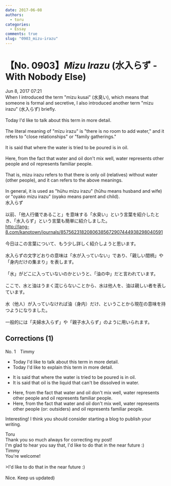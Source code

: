 ```yaml
---
date: 2017-06-08
authors:
  - toru
categories:
  - Essay
comments: true
slug: "0903_mizu-irazu"
---
```


# 【No. 0903】<strong><em>Mizu Irazu</strong></em> (水入らず - With Nobody Else)
<div class="date">Jun 8, 2017 07:21</div>
<div id="post"><div id="body_show_ori">
When I introduced the term "mizu kusai" (水臭い), which means that someone is formal and secretive, I also introduced another term "mizu irazu" (水入らず) briefly.<br/><br/>Today I'd like to talk about this term in more detail.<br/><br/>The literal meaning of "mizu irazu" is "there is no room to add water," and it refers to "close relationships" or "family gatherings."<br/><br/>It is said that where the water is tried to be poured is in oil.<br/><br/>Here, from the fact that water and oil don't mix well, water represents other people and oil represents familiar people.<br/><br/>That is, mizu irazu refers to that there is only oil (relatives) without water (other people), and it can refers to the above meanings.<br/><br/>In general, it is used as "hūhu mizu irazu" (hūhu means husband and wife) or "oyako mizu irazu" (oyako means parent and child).
</div></div>

<!-- more -->

<div id="post_ja"><div id="body_show_mo">
水入らず<br/><br/>以前、「他人行儀であること」を意味する「水臭い」という言葉を紹介したとき、「水入らず」という言葉も簡単に紹介しました。<br/><a href="http://lang-8.com/kanotown/journals/85756231820806385672907444938298040591" target="_blank">http://lang-8.com/kanotown/journals/85756231820806385672907444938298040591</a><br/><br/>今日はこの言葉について、もう少し詳しく紹介しようと思います。<br/><br/>水入らずの文字どおりの意味は「水が入っていない」であり、「親しい間柄」や「身内だけの集まり」を表します。<br/><br/>「水」がどこに入っていないのかというと、「油の中」だと言われています。<br/><br/>ここで、水と油はうまく混じらないことから、水は他人を、油は親しい者を表しています。<br/><br/>水（他人）が入っていなければ油（身内）だけ、ということから現在の意味を持つようになりました。<br/><br/>一般的には「夫婦水入らず」や「親子水入らず」のように用いられます。
</div></div>

## Corrections (1)
<div id="block"><div class="first_name"> No. 1　<span class="just_name">Timmy</span></div><div id="block2">
<ul class="correction_field">
<li class="incorrect">Today I'd like to talk about this term in more detail.</li>
<li class="corrected correct">
Today I'd like to <span class="f_blue">explain </span>this term in more detail.
</li>
</ul>
<ul class="correction_field">
<li class="incorrect">It is said that where the water is tried to be poured is in oil.</li>
<li class="corrected correct">
It is said that oil is the <span class="f_blue">liquid</span> <span class="f_blue">that can't </span>be <span class="f_blue">dissolved</span> in water.
</li>
</ul>
<ul class="correction_field">
<li class="incorrect">Here, from the fact that water and oil don't mix well, water represents other people and oil represents familiar people.</li>
<li class="corrected correct">
Here, from the fact that water and oil don't mix well, water represents other people (or: <span class="f_blue">outsiders</span>) and oil represents familiar people.
</li>
</ul>
<p class="comment_small">
 Interesting! I think you should consider starting a blog to publish your writing.
</p>

</div><div class="name"><span class="just_name">Toru</span><br>
Thank you so much always for correcting my post!<br/>I'm glad to hear you say that, I'd like to do that in the near future :)
</div>
<div class="name"><span class="just_name">Timmy</span><br>
You're welcome!<br/><br/>&gt;I'd like to do that in the near future :)<br/><br/>Nice. Keep us updated)
</div>
</div>
